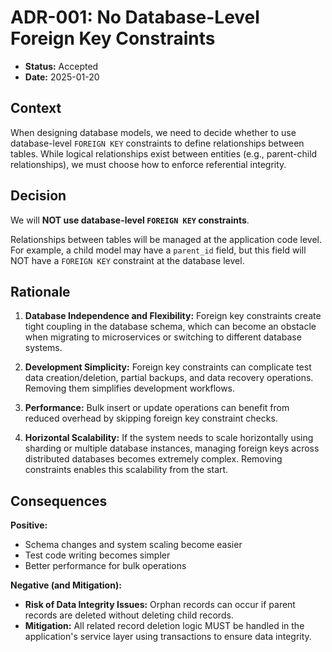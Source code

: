 # ADR-001: No Database-Level Foreign Key Constraints

- **Status:** Accepted
- **Date:** 2025-01-20

## Context

When designing database models, we need to decide whether to use database-level `FOREIGN KEY` constraints to define relationships between tables. While logical relationships exist between entities (e.g., parent-child relationships), we must choose how to enforce referential integrity.

## Decision

We will **NOT use database-level `FOREIGN KEY` constraints**.

Relationships between tables will be managed at the application code level. For example, a child model may have a `parent_id` field, but this field will NOT have a `FOREIGN KEY` constraint at the database level.

## Rationale

1. **Database Independence and Flexibility:** Foreign key constraints create tight coupling in the database schema, which can become an obstacle when migrating to microservices or switching to different database systems.

2. **Development Simplicity:** Foreign key constraints can complicate test data creation/deletion, partial backups, and data recovery operations. Removing them simplifies development workflows.

3. **Performance:** Bulk insert or update operations can benefit from reduced overhead by skipping foreign key constraint checks.

4. **Horizontal Scalability:** If the system needs to scale horizontally using sharding or multiple database instances, managing foreign keys across distributed databases becomes extremely complex. Removing constraints enables this scalability from the start.

## Consequences

**Positive:**
- Schema changes and system scaling become easier
- Test code writing becomes simpler
- Better performance for bulk operations

**Negative (and Mitigation):**
- **Risk of Data Integrity Issues:** Orphan records can occur if parent records are deleted without deleting child records.
- **Mitigation:** All related record deletion logic MUST be handled in the application's service layer using transactions to ensure data integrity.
